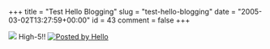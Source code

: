 +++
title = "Test Hello Blogging"
slug = "test-hello-blogging"
date = "2005-03-02T13:27:59+00:00"
id = 43
comment = false
+++

[![](http://photos1.blogger.com/img/265/3034/320/high5_010305.jpg)](http://photos1.blogger.com/img/265/3034/640/high5_010305.jpg)
High-5!!&nbsp;[![Posted by Hello](http://photos1.blogger.com/pbh.gif)](http://www.hello.com/)
